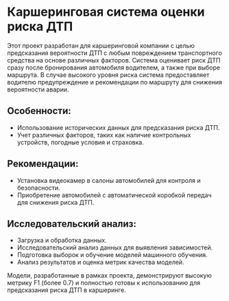 
# Каршеринговая система оценки риска ДТП

Этот проект разработан для каршеринговой компании с целью предсказания вероятности ДТП с любым повреждением транспортного средства на основе различных факторов. Система оценивает риск ДТП сразу после бронирования автомобиля водителем, а также при выборе маршрута. В случае высокого уровня риска система предоставляет водителю предупреждение и рекомендации по маршруту для снижения вероятности аварии.

## Особенности:
- Использование исторических данных для предсказания риска ДТП.
- Учет различных факторов, таких как наличие контрольных устройств, погодные условия и страховка.

## Рекомендации:
- Установка видеокамер в салоны автомобилей для контроля и безопасности.
- Приобретение автомобилей с автоматической коробкой передач для снижения риска ДТП.

## Исследовательский анализ:
- Загрузка и обработка данных.
- Исследовательский анализ данных для выявления зависимостей.
- Подготовка выборок и обучение моделей машинного обучения.
- Анализ результатов и оценка метрик качества моделей.

Модели, разработанные в рамках проекта, демонстрируют высокую метрику F1 (более 0.7) и полностью готовы к использованию для предсказания риска ДТП в каршеринге.
